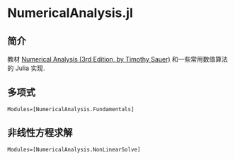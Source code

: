 # NumericalAnalysis.jl
## 简介
教材 [Numerical Analysis (3rd Edition, by Timothy Sauer)](https://www.pearson.com/en-us/subject-catalog/p/numerical-analysis/P200000006340?view=educator&tab=title-overview) 和一些常用数值算法的 Julia 实现. 
## 多项式
```@index
Modules=[NumericalAnalysis.Fundamentals]
```
## 非线性方程求解
```@index
Modules=[NumericalAnalysis.NonLinearSolve]
```


